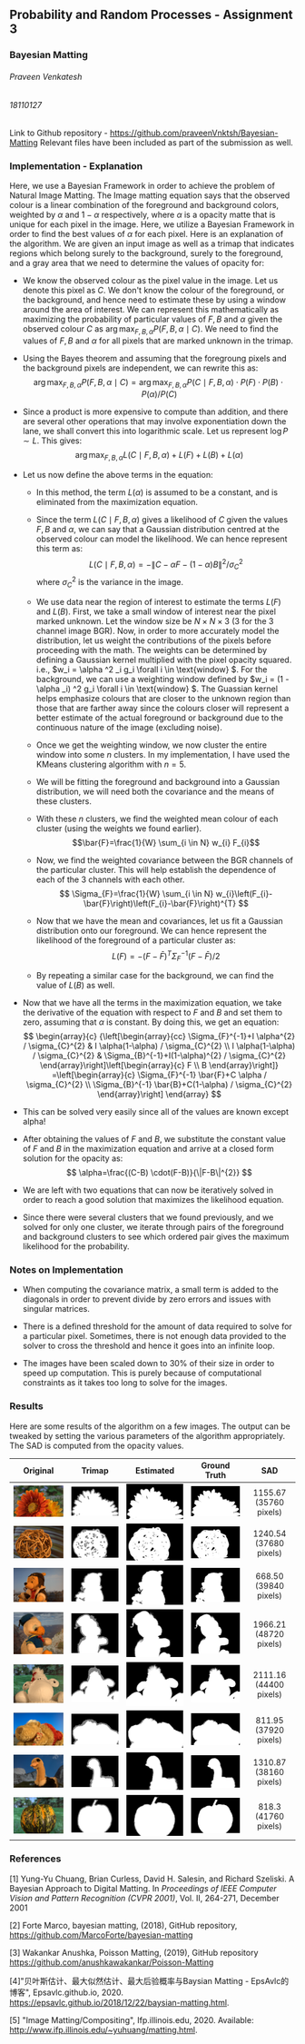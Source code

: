 ## Probability and Random Processes - Assignment 3
### Bayesian Matting
###### Praveen Venkatesh
###### 18110127

Link to Github repository - https://github.com/praveenVnktsh/Bayesian-Matting
Relevant files have been included as part of the submission as well.

### Implementation - Explanation

Here, we use a Bayesian Framework in order to achieve the problem of Natural Image Matting. The Image matting equation says that the observed colour is a linear combination of the foreground and background colors, weighted by $\alpha$ and $1-\alpha$ respectively, where $\alpha$ is a opacity matte that is unique for each pixel in the image. Here, we utilize a Bayesian Framework in order to find the best values of $\alpha$ for each pixel. Here is an explanation of the algorithm. We are given an input image as well as a trimap that indicates regions which belong surely to the background, surely to the foreground, and a gray area that we need to determine the values of opacity for:

- We know the observed colour as the pixel value in the image. Let us denote this pixel as $C$. We don't know the colour of the foreground, or the background, and hence need to estimate these by using a window around the area of interest. We can represent this mathematically as maximizing the probability of particular values of $F, B$ and  $\alpha$ given the observed colour $C$ as $\arg \max _{F, B, \alpha} P(F, B, \alpha \mid C)$. We need to find the values of $F, B$ and $\alpha$ for all pixels that are marked unknown in the trimap.

- Using the Bayes theorem and assuming that the foregroung pixels and the background pixels are independent, we can rewrite this as:
$$
\arg \max _{F, B, \alpha} P(F, B, \alpha \mid C)
=\arg \max _{F, B, \alpha} P(C \mid F, B, \alpha) \cdot P(F) \cdot P(B) \cdot P(\alpha) / P(C) 
$$

- Since a product is more expensive to compute than addition, and there are several other operations that may involve exponentiation down the lane, we shall convert this into logarithmic scale. Let us represent $\log P \sim L$. This gives:
$$ \arg \max _{F, B, \alpha} L(C \mid F, B, \alpha)+L(F)+L(B)+L(\alpha)$$

- Let us now define the above terms in the equation:
    - In this method, the term $L(\alpha)$ is assumed to be a constant, and is eliminated from the maximization equation.
    - Since the term $L(C \mid F, B, \alpha)$ gives a likelihood of $C$ given the values $F, B$ and $\alpha$, we can say that a Gaussian distribution centred at the observed colour can model the likelihood. We can hence represent this term as:
    $$
    L(C \mid F, B, \alpha)=-\|C-\alpha F-(1-\alpha) B\|^{2} / \sigma_{C}^{2}
    $$
    where $\sigma_{C}^{2}$ is the variance in the image.
    - We use data near the region of interest to estimate the terms $L(F)$ and $L(B)$. First, we take a small window of interest near the pixel marked unknown. Let the window size be $N\times N\times 3$ (3 for the 3 channel image BGR). Now, in order to more accurately model the distribution, let us weight the contributions of the pixels before proceeding with the math. The weights can be determined by defining a Gaussian kernel multiplied with the pixel opacity squared. i.e., $w_i = \alpha ^2 _i g_i \forall i \in \text{window} $. For the background, we can use a weighting window defined by $w_i = (1 - \alpha _i) ^2  g_i \forall i \in \text{window} $. The Guassian kernel helps emphasize colours that are closer to the unknown region than those that are farther away since the colours closer will represent a better estimate of the actual foreground or background due to the continuous nature of the image (excluding noise).
    - Once we get the weighting window, we now cluster the entire window into some $n$ clusters. In my implementation, I have used the KMeans clustering algorithm with $n = 5$.
    - We will be fitting the foreground and background into a Gaussian distribution, we will need both the covariance and the means of these clusters.
    - With these $n$ clusters, we find the weighted mean colour of each cluster (using the weights we found earlier).
    $$\bar{F}=\frac{1}{W} \sum_{i \in N} w_{i} F_{i}$$

    - Now, we find the weighted covariance between the BGR channels of the particular cluster. This will help establish the dependence of each of the 3 channels with each other.
    $$ \Sigma_{F}=\frac{1}{W} \sum_{i \in N} w_{i}\left(F_{i}-\bar{F}\right)\left(F_{i}-\bar{F}\right)^{T} $$

    - Now that we have the mean and covariances, let us fit a Gaussian distribution onto our foreground. We can hence represent the likelihood of the foreground of a particular cluster as:
    $$L(F)=-(F-\bar{F})^{T} \Sigma_{F}^{-1}(F-\bar{F}) / 2$$

    - By repeating a similar case for the background, we can find the value of $L(B)$ as well.

- Now that we have all the terms in the maximization equation, we take the derivative of the equation with respect to $F$ and $B$ and set them to zero, assuming that $\alpha$ is constant. By doing this, we get an equation: 
$$
\begin{array}{c}
{\left[\begin{array}{cc}
\Sigma_{F}^{-1}+I \alpha^{2} / \sigma_{C}^{2} & I \alpha(1-\alpha) / \sigma_{C}^{2} \\
I \alpha(1-\alpha) / \sigma_{C}^{2} & \Sigma_{B}^{-1}+I(1-\alpha)^{2} / \sigma_{C}^{2}
\end{array}\right]\left[\begin{array}{c}
F \\
B
\end{array}\right]} 
=\left[\begin{array}{c}
\Sigma_{F}^{-1} \bar{F}+C \alpha / \sigma_{C}^{2} \\
\Sigma_{B}^{-1} \bar{B}+C(1-\alpha) / \sigma_{C}^{2}
\end{array}\right]
\end{array}
$$

- This can be solved very easily since all of the values are known except alpha!

- After obtaining the values of $F$ and $B$, we substitute the constant value of $F$ and $B$ in the maximization equation and arrive at a closed form solution for the opacity as:
$$
\alpha=\frac{(C-B) \cdot(F-B)}{\|F-B\|^{2}}
$$

- We are left with two equations that can now be iteratively solved in order to reach a good solution that maximizes the likelihood equation.

- Since there were several clusters that we found previously, and we solved for only one cluster, we iterate through pairs of the foreground and background clusters to see which ordered pair gives the maximum likelihood for the probability.


### Notes on Implementation

<!-- - Since the window could become rectangular at places, I have resized the window to convert it into a square. This may cause a reduction in accuracy at the edges. -->

- When computing the covariance matrix, a small term is added to the diagonals in order to prevent divide by zero errors and issues with singular matrices.

- There is a defined threshold for the amount of data required to solve for a particular pixel. Sometimes, there is not enough data provided to the solver to cross the threshold and hence it goes into an infinite loop. 

- The images have been scaled down to 30% of their size in order to speed up computation. This is purely because of computational constraints as it takes too long to solve for the images.



### Results

Here are some results of the algorithm on a few images. The output can be tweaked by setting the various parameters of the algorithm appropriately. The SAD is computed from the opacity values.

Original | Trimap | Estimated   |  Ground Truth | SAD 
:---:|:---:|:---------:|:--------:|:---:
![](OUTPUT/ORIG/1-ORIG.png) |![](OUTPUT/TRIMAP/01-TRIMAP.png) |![](OUTPUT/MATTE/1-MATTE.png) |  ![](OUTPUT/GT/1-GT.png) | 1155.67 (35760 pixels)
![](OUTPUT/ORIG/2-ORIG.png) |![](OUTPUT/TRIMAP/02-TRIMAP.png) |![](OUTPUT/MATTE/2-MATTE.png) |  ![](OUTPUT/GT/2-GT.png) | 1240.54 (37680 pixels)
![](OUTPUT/ORIG/5-ORIG.png) |![](OUTPUT/TRIMAP/05-TRIMAP.png) |![](OUTPUT/MATTE/5-MATTE.png) |  ![](OUTPUT/GT/5-GT.png) | 668.50 (39840 pixels)
![](OUTPUT/ORIG/6-ORIG.png) |![](OUTPUT/TRIMAP/06-TRIMAP.png) |![](OUTPUT/MATTE/6-MATTE.png) |  ![](OUTPUT/GT/6-GT.png) | 1966.21 (48720 pixels)
![](OUTPUT/ORIG/7-ORIG.png) |![](OUTPUT/TRIMAP/07-TRIMAP.png) |![](OUTPUT/MATTE/7-MATTE.png) |  ![](OUTPUT/GT/7-GT.png) | 2111.16 (44400 pixels)
![](OUTPUT/ORIG/12-ORIG.png) |![](OUTPUT/TRIMAP/12-TRIMAP.png) |![](OUTPUT/MATTE/12-MATTE.png) |  ![](OUTPUT/GT/12-GT.png) | 811.95 (37920 pixels)
![](OUTPUT/ORIG/14-ORIG.png) |![](OUTPUT/TRIMAP/14-TRIMAP.png) |![](OUTPUT/MATTE/14-MATTE.png) |  ![](OUTPUT/GT/14-GT.png) | 1310.87 (38160 pixels)
![](OUTPUT/ORIG/19-ORIG.png) |![](OUTPUT/TRIMAP/19-TRIMAP.png) |![](OUTPUT/MATTE/19-MATTE.png) |  ![](OUTPUT/GT/19-GT.png) | 818.3 (41760 pixels)





### References

[1] Yung-Yu Chuang, Brian Curless, David H. Salesin, and Richard Szeliski. A Bayesian Approach to Digital Matting. In _Proceedings of IEEE Computer Vision and Pattern Recognition (CVPR 2001)_, Vol. II, 264-271, December 2001

[2] Forte Marco, bayesian matting, (2018), GitHub repository, https://github.com/MarcoForte/bayesian-matting

[3] Wakankar Anushka, Poisson Matting, (2019), GitHub repository https://github.com/anushkawakankar/Poisson-Matting

[4]"贝叶斯估计、最大似然估计、最大后验概率与Baysian Matting - EpsAvlc的博客", Epsavlc.github.io, 2020.  https://epsavlc.github.io/2018/12/22/baysian-matting.html. 

[5] "Image Matting/Compositing", Ifp.illinois.edu, 2020. Available: http://www.ifp.illinois.edu/~yuhuang/matting.html.


